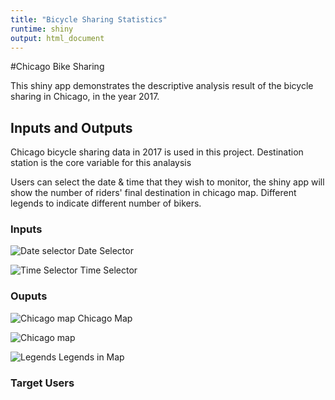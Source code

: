 ```yaml
---
title: "Bicycle Sharing Statistics"
runtime: shiny
output: html_document
---
```

#Chicago Bike Sharing 

This shiny app demonstrates the descriptive analysis result of the bicycle sharing in Chicago, in the year 2017.


## Inputs and Outputs

Chicago bicycle sharing data in 2017 is used in this project. Destination station is the core variable for this analaysis

Users can select the date & time that they wish to monitor, the shiny app will show the number of riders' final destination in chicago map. Different legends to indicate different number of bikers. 

### Inputs
![Date selector](C:/Users/ts/Documents/R/Image/DateSelector.png)
Date Selector

![Time Selector](C:/Users/ts/Documents/R/Image/TimeSelector.png)
Time Selector

### Ouputs

![Chicago map](C:/Users/ts/Documents/R/Image/Map.png)
Chicago Map

![Chicago map](https://drive.google.com/file/d/10LVk3Nwu1iXokVICs4Dj2FKAF-YE5M_s/view?usp=sharing)

![Legends](C:/Users/ts/Documents/R/Image/Legends.png)
Legends in Map

### Target Users

